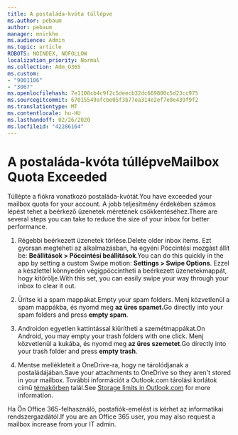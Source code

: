 ```yaml
---
title: A postaláda-kvóta túllépve
ms.author: pebaum
author: pebaum
manager: mnirkhe
ms.audience: Admin
ms.topic: article
ROBOTS: NOINDEX, NOFOLLOW
localization_priority: Normal
ms.collection: Adm_O365
ms.custom:
- "9001106"
- "3067"
ms.openlocfilehash: 7e1108cb4c9f2c5deecb32dc669800c5d23cc975
ms.sourcegitcommit: 67015549afcbe05f3b77ea314e2ef7e0e439f9f2
ms.translationtype: MT
ms.contentlocale: hu-HU
ms.lasthandoff: 02/26/2020
ms.locfileid: "42286164"
---
```

# <a name="mailbox-quota-exceeded"></a><span data-ttu-id="ba15e-102">A postaláda-kvóta túllépve</span><span class="sxs-lookup"><span data-stu-id="ba15e-102">Mailbox Quota Exceeded</span></span>

<span data-ttu-id="ba15e-103">Túllépte a fiókra vonatkozó postaláda-kvótát.</span><span class="sxs-lookup"><span data-stu-id="ba15e-103">You have exceeded your mailbox quota for your account.</span></span> <span data-ttu-id="ba15e-104">A jobb teljesítmény érdekében számos lépést tehet a beérkező üzenetek méretének csökkentéséhez.</span><span class="sxs-lookup"><span data-stu-id="ba15e-104">There are several steps you can take to reduce the size of your inbox for better performance.</span></span>

1. <span data-ttu-id="ba15e-105">Régebbi beérkezett üzenetek törlése.</span><span class="sxs-lookup"><span data-stu-id="ba15e-105">Delete older inbox items.</span></span> <span data-ttu-id="ba15e-106">Ezt gyorsan megteheti az alkalmazásban, ha egyéni Pöccintési mozgást állít be: **Beállítások > Pöccintési beállítások**.</span><span class="sxs-lookup"><span data-stu-id="ba15e-106">You can do this quickly in the app by setting a custom Swipe motion: **Settings > Swipe Options**.</span></span> <span data-ttu-id="ba15e-107">Ezzel a készlettel könnyedén végigpöccintheti a beérkezett üzenetekmappát, hogy kitörölje.</span><span class="sxs-lookup"><span data-stu-id="ba15e-107">With this set, you can easily swipe your way through your inbox to clear it out.</span></span>

2. <span data-ttu-id="ba15e-108">Ürítse ki a spam mappákat.</span><span class="sxs-lookup"><span data-stu-id="ba15e-108">Empty your spam folders.</span></span> <span data-ttu-id="ba15e-109">Menj közvetlenül a spam mappákba, és nyomd meg **az üres spamet.**</span><span class="sxs-lookup"><span data-stu-id="ba15e-109">Go directly into your spam folders and press **empty spam**.</span></span>

3. <span data-ttu-id="ba15e-110">Androidon egyetlen kattintással kiürítheti a szemétmappákat.</span><span class="sxs-lookup"><span data-stu-id="ba15e-110">On Android, you may empty your trash folders with one click.</span></span> <span data-ttu-id="ba15e-111">Menj közvetlenül a kukába, és nyomd meg **az üres szemetet**.</span><span class="sxs-lookup"><span data-stu-id="ba15e-111">Go directly into your trash folder and press **empty trash**.</span></span> 

4. <span data-ttu-id="ba15e-112">Mentse mellékleteit a OneDrive-ra, hogy ne tárolódjanak a postaládájában.</span><span class="sxs-lookup"><span data-stu-id="ba15e-112">Save your attachments to OneDrive so they aren't stored in your mailbox.</span></span> <span data-ttu-id="ba15e-113">További információt a Outlook.com tárolási korlátok című [témakörben](https://support.office.com/article/storage-limits-in-outlook-com-7ac99134-69e5-4619-ac0b-2d313bba5e9e) talál.</span><span class="sxs-lookup"><span data-stu-id="ba15e-113">See [Storage limits in Outlook.com](https://support.office.com/article/storage-limits-in-outlook-com-7ac99134-69e5-4619-ac0b-2d313bba5e9e) for more information.</span></span> 

<span data-ttu-id="ba15e-114">Ha Ön Office 365-felhasználó, postafiók-emelést is kérhet az informatikai rendszergazdától.</span><span class="sxs-lookup"><span data-stu-id="ba15e-114">If you are an Office 365 user, you may also request a mailbox increase from your IT admin.</span></span>